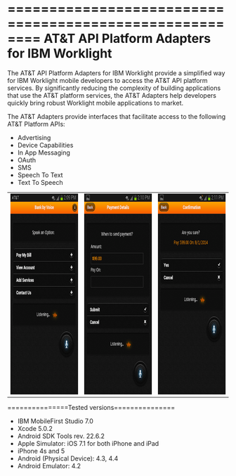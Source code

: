 ========================================================
AT&T API Platform Adapters for IBM Worklight
========================================================
The AT&T API Platform Adapters for IBM Worklight provide a simplified way for IBM Worklight
mobile developers to access the AT&T API platform services.  By significantly
reducing the complexity of building applications that use the AT&T platform 
services, the AT&T Adapters help developers quickly bring robust Worklight
mobile applications to market.

The AT&T Adapters provide interfaces that facilitate access to the following
AT&T Platform APIs:

<ul>
<li>Advertising</li>
<li>Device Capabilities</li>
<li>In App Messaging</li>
<li>OAuth</li>
<li>SMS</li>
<li>Speech To Text</li>
<li>Text To Speech</li>
</ul>
<div>
<table>
<tr>
<td><img width="257" height="457" src="images/Worklight_Banking_Speech_1.png"</img></td>
<td><img width="257" height="457" src="images/Worklight_Banking_Speech_2.png"</img></td>
<td><img width="257" height="457" src="images/Worklight_Banking_Speech_3.png"</img></td>
</tr>
</table>
</div>

===============Tested versions===============
<ul>
<li>IBM MobileFirst Studio 7.0</li>
<li>Xcode 5.0.2</li>
<li>Android SDK Tools rev. 22.6.2</li>
<li>Apple Simulator: iOS 7.1 for both iPhone and iPad</li>
<li>iPhone 4s and 5</li>
<li>Android (Physical Device): 4.3, 4.4</li>
<li>Android Emulator: 4.2</li>
</ul>
